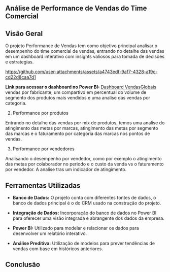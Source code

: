 ## Análise de Performance de Vendas do Time Comercial

## Visão Geral
O projeto Performance de Vendas tem como objetivo principal analisar o desempenho do time comercial de vendas, entrando no detalhe das vendas em um dashboard interativo com insights valiosos para tomada de decisões e estrategias.

https://github.com/user-attachments/assets/a4743edf-9af7-4328-a19c-cd22d8caa7d1

**Link para acessar o dashboard no Power BI:** [Dashboard VendasGlobais]([https://app.powerbi.com/view?r=eyJrIjoiMWNjMTgxN2QtODRmZi00N2I2LTk3ZGUtZmIyZDM0OTBiMWM2IiwidCI6IjE3YzQwY2IwLTI2NmItNGViOC1iMTdjLTZkYzYyMTc4ZDcxOCJ9](https://github.com/user-attachments/assets/7fc2e6aa-fead-4302-a451-775936e934d1)) vendas por fabricante, um compartivo em percentual do volume de segmento dos produtos mais vendidos e uma analise das vendas por categoria.

2. Performance por produtos

Entrando no detalhe das vendas por mix de produtos, temos uma analise do atingimento das metas por marcas, atingimento das metas por segmento das marcas e o faturamento por categoria das marcas nos pontos de vendas. 

3. Performance por vendedores

Analisando o desempenho por vendedor, como por exemplo o atingimento das metas por colaborador no periodo e o custo da venda vs o faturamento por vendedor. A analise tras um indicador de atingimento.


## Ferramentas Utilizadas

- **Banco de Dados:** O projeto conta com diferentes fontes de dados, o banco de dados principal é o do CRM usado na construção do projeto.

- **Integração de Dados:** Incorporação do banco de dados no Power BI para oferecer uma visão integrada e abrangente dos dados da empresa.

- **Power BI:** Utilizado para modelar e relacionar os dados para desenvolver um relatório interativo.

- **Análise Preditiva:** Utilização de modelos para prever tendências de vendas com base em históricos anteriores.

## Conclusão


